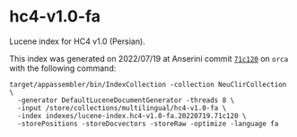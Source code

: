 # hc4-v1.0-fa

Lucene index for HC4 v1.0 (Persian).

This index was generated on 2022/07/19 at Anserini commit [`71c120`](https://github.com/castorini/anserini/commit/71c1200d36ce17615cf4da510ac4ef2d2f0121f6) on `orca` with the following command:


```
target/appassembler/bin/IndexCollection -collection NeuClirCollection \
  -generator DefaultLuceneDocumentGenerator -threads 8 \
  -input /store/collections/multilingual/hc4-v1.0-fa \
  -index indexes/lucene-index.hc4-v1.0-fa.20220719.71c120 \
  -storePositions -storeDocvectors -storeRaw -optimize -language fa
```
